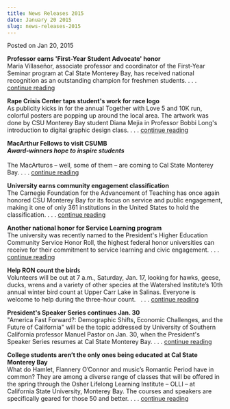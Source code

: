 ```yaml
---
title: News Releases 2015
date: January 20 2015
slug: news-releases-2015
---
```





<span class="date">Posted on Jan 20, 2015    </span>
<p><strong>Professor earns &apos;First-Year Student Advocate&apos;
honor</strong><br>
Maria Villase&#xF1;or, associate professor and coordinator of the
First-Year Seminar program at Cal State Monterey Bay, has received
national recognition as an outstanding champion for freshmen
students. . . . <a href="../20/professor-earns-first-year-student-advocate-honor.html" rel="nofollow">continue reading</a></br></p>
<p><strong>Rape Crisis Center taps student&apos;s work for race
logo</strong><br>
As publicity kicks in for the annual Together with Love 5 and 10K
run, colorful posters are popping up around the local area. The
artwork was done by CSU Monterey Bay student Diana Mejia in
Professor Bobbi Long&apos;s introduction to digital graphic design
class. . . . <a href="../13/rape-crisis-center-taps-students-work-race-logo.html" rel="nofollow">continue reading</a></br></p>
<p><strong>MacArthur Fellows to visit CSUMB<br>
<em>Award-winners hope to inspire students</em></br></strong><br>
The MacArturos &#x2013; well, some of them &#x2013; are coming to Cal State
Monterey Bay. . . . <a href="../9/latino-geniuses-visit-csumb.html" rel="nofollow">continue reading</a></br></p>
<p><strong>University earns community engagement
classification</strong><br>
The Carnegie Foundation for the Advancement of Teaching has once
again honored CSU Monterey Bay for its focus on service and public
engagement, making it one of only 361 institutions in the United
States to hold the classification. . . . <a href="../9/university-earns-community-engagement-classification.html" rel="nofollow">continue reading</a></br></p>
<p><strong>Another national honor for Service Learning
program</strong><br>
The university was&#xA0;recently named to the President&apos;s Higher
Education Community Service Honor Roll, the highest federal honor
universities can receive for their commitment to service learning
and civic engagement. . . . <a href="../7/csumb-recognized-service-learning.html" rel="nofollow">continue reading</a></br></p>
<p><strong>Help RON count the bird</strong>s<br>
Volunteers will be out at 7 a.m., Saturday, Jan. 17, looking for
hawks, geese, ducks, wrens and a variety of other species at the
Watershed Institute&#x2019;s 10th annual winter bird count at Upper Carr
Lake in Salinas. Everyone is welcome to help during the three-hour
count.&#x2028;&#x2028; . . . <a href="../6/help-ron-count-birds.html" rel="nofollow">continue reading</a></br></p>
<p><strong>President&apos;s Speaker Series continues Jan.
30</strong><br>
&quot;America Fast Forward?: Demographic Shifts, Economic Challenges,
and the Future of California&quot; will be the topic addressed by
University of Southern California professor Manuel Pastor on Jan.
30, when the President&apos;s Speaker Series resumes at Cal State
Monterey Bay. . . . <a href="america-fast-forward.html" rel="nofollow">continue reading</a></br></p>
<p><strong>College students aren&#x2019;t the only ones being educated at
Cal State Monterey Bay</strong><br>
What do Hamlet, Flannery O&#x2019;Connor and music&#x2019;s Romantic Period have
in common?&#xA0;They are among a diverse range of classes that will
be offered in the spring through the Osher Lifelong Learning
Institute &#x2013; OLLI &#x2013; at California State University, Monterey Bay.
The courses and speakers are specifically geared for those 50 and
better. . . . <a href="../../../2014/dec/18/college-seniors.html" rel="nofollow">continue reading</a></br></p>





